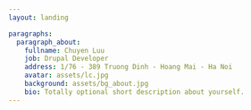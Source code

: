 ```yaml
---
layout: landing

paragraphs:
  paragraph_about:
    fullname: Chuyen Luu
    job: Drupal Developer
    address: 1/76 - 389 Truong Dinh - Hoang Mai - Ha Noi
    avatar: assets/lc.jpg
    background: assets/bg_about.jpg
    bio: Totally optional short description about yourself.
---
```

